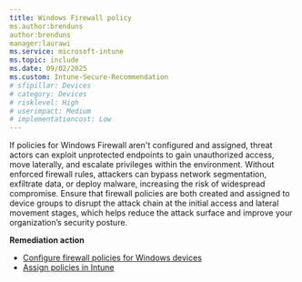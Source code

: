 ```yaml
---
title: Windows Firewall policy
ms.author:brenduns
author:brenduns
manager:laurawi
ms.service: microsoft-intune
ms.topic: include
ms.date: 09/02/2025
ms.custom: Intune-Secure-Recommendation
# sfipillar: Devices
# category: Devices
# risklevel: High
# userimpact: Medium
# implementationcost: Low
---
```

If policies for Windows Firewall aren't configured and assigned, threat actors can exploit unprotected endpoints to gain unauthorized access, move laterally, and escalate privileges within the environment. Without enforced firewall rules, attackers can bypass network segmentation, exfiltrate data, or deploy malware, increasing the risk of widespread compromise. Ensure that firewall policies are both created and assigned to device groups to disrupt the attack chain at the initial access and lateral movement stages, which helps reduce the attack surface and improve your organization’s security posture.

**Remediation action**

- [Configure firewall policies for Windows devices](/intune/intune-service/protect/endpoint-security-firewall-policy)
- [Assign policies in Intune](/intune/intune-service/configuration/device-profile-assign)
